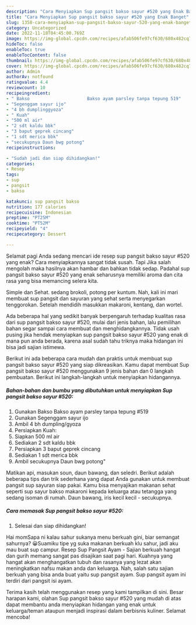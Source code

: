 ```yaml
---
description: "Cara Menyiapkan Sup pangsit bakso sayur #520 yang Enak Banget"
title: "Cara Menyiapkan Sup pangsit bakso sayur #520 yang Enak Banget"
slug: 1358-cara-menyiapkan-sup-pangsit-bakso-sayur-520-yang-enak-banget
category: Uncategorized
date: 2022-11-18T04:45:00.769Z
image: https://img-global.cpcdn.com/recipes/afab506fe97cf630/680x482cq70/sup-pangsit-bakso-sayur-520-foto-resep-utama.jpg
hideToc: false
enableToc: true
enableTocContent: false
thumbnail: https://img-global.cpcdn.com/recipes/afab506fe97cf630/680x482cq70/sup-pangsit-bakso-sayur-520-foto-resep-utama.jpg
cover: https://img-global.cpcdn.com/recipes/afab506fe97cf630/680x482cq70/sup-pangsit-bakso-sayur-520-foto-resep-utama.jpg
author: Admin
authorAv: notfound
ratingvalue: 4.4
reviewcount: 10
recipeingredient:
- " Bakso                      Bakso ayam parsley tanpa tepung 519"
- "Segenggam sayur ijo"
- "4 bh dumplinggyoza"
- " Kuah"
- "500 ml air"
- "2 sdt kaldu bbk"
- "3 baput geprek cincang"
- "1 sdt merica bbk"
- "secukupnya Daun bwg potong"
recipeinstructions:

- "Sudah jadi dan siap dihidangkan!"
categories:
- Resep
tags:
- sup
- pangsit
- bakso

katakunci: sup pangsit bakso 
nutrition: 177 calories
recipecuisine: Indonesian
preptime: "PT25M"
cooktime: "PT52M"
recipeyield: "4"
recipecategory: Dessert

---
```



Selamat pagi Anda sedang mencari ide resep sup pangsit bakso sayur #520 yang enak? Cara menyiapkannya sangat tidak susah. Tapi Jika salah mengolah maka hasilnya akan hambar dan bahkan tidak sedap. Padahal sup pangsit bakso sayur #520 yang enak seharusnya memiliki aroma dan cita rasa yang bisa memancing selera kita.


Simple dan Sehat. sedang brokoli, potong per kuntum. Nah, kali ini mari membuat sup pangsit dan sayuran yang sehat serta menyegarkan tenggorokan. Setelah mendidih masukkan makaroni, kentang, dan wortel.

Ada beberapa hal yang sedikit banyak berpengaruh terhadap kualitas rasa dari sup pangsit bakso sayur #520, mulai dari jenis bahan, lalu pemilihan bahan segar sampai cara membuat dan menghidangkannya. Tidak usah pusing jika hendak menyiapkan sup pangsit bakso sayur #520 yang enak di mana pun anda berada, karena asal sudah tahu triknya maka hidangan ini bisa jadi sajian istimewa.


Berikut ini ada beberapa cara mudah dan praktis untuk membuat sup pangsit bakso sayur #520 yang siap dikreasikan. Kamu dapat membuat Sup pangsit bakso sayur #520 menggunakan 9 jenis bahan dan 0 langkah pembuatan. Berikut ini langkah-langkah untuk menyiapkan hidangannya.

<!--inarticleads1-->

##### Bahan-bahan dan bumbu yang dibutuhkan untuk menyiapkan Sup pangsit bakso sayur #520:

1. Gunakan  Bakso                      Bakso ayam parsley tanpa tepung #519
1. Gunakan Segenggam sayur ijo
1. Ambil 4 bh dumpling/gyoza
1. Persiapkan  Kuah:
1. Siapkan 500 ml air
1. Sediakan 2 sdt kaldu bbk
1. Persiapkan 3 baput geprek cincang
1. Sediakan 1 sdt merica bbk
1. Ambil secukupnya Daun bwg potong&#34;


Matikan api, masukan soun, daun bawang, dan seledri. Berikut adalah beberapa tips dan trik sederhana yang dapat Anda gunakan untuk membuat pangsit sup sayuran siap pakai. Kamu bisa menyajikan makanan sehat seperti sup sayur bakso makaroni kepada keluarga atau tetangga yang sedang isoman di rumah. Daun bawang, iris kecil kecil - secukupnya. 

<!--inarticleads2-->

##### Cara memasak Sup pangsit bakso sayur #520:


1. Selesai dan siap dihidangkan!

Hai momSapa ni kalau sahur sukanya menu berkuah gini, biar semangat sahurnya? 😀Suamiku tipe yg suka makanan berkuah klu sahur, jadi aku mau buat sup campur. Resep Sup Pangsit Ayam - Sajian berkuah hangat dan gurih memang sangat pas disajikan saat pagi hari. Kuahnya yang hangat akan menghangatkan tubuh dan rasanya yang lezat akan meningkatkan nafsu makan anda dan keluarga. Nah, salah satu sajian berkuah yang bisa anda buat yaitu sup pangsit ayam. Sup pangsit ayam ini terdiri dari pangsit isi ayam. 

Terima kasih telah menggunakan resep yang kami tampilkan di sini. Besar harapan kami, olahan Sup pangsit bakso sayur #520 yang mudah di atas dapat membantu anda menyiapkan hidangan yang enak untuk keluarga/teman ataupun menjadi inspirasi dalam berbisnis kuliner. Selamat mencoba!
